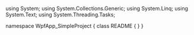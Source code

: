 ﻿using System;
using System.Collections.Generic;
using System.Linq;
using System.Text;
using System.Threading.Tasks;

namespace WpfApp_SimpleProject
{
    class README
    {
    }
}
